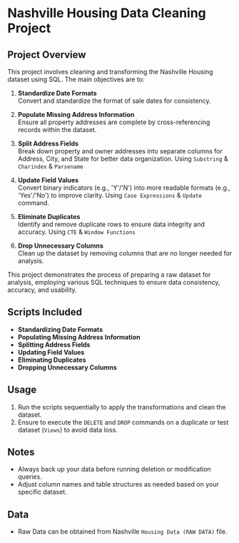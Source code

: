 # Nashville Housing Data Cleaning Project

## Project Overview

This project involves cleaning and transforming the Nashville Housing dataset using SQL. The main objectives are to:

1. **Standardize Date Formats**  
   Convert and standardize the format of sale dates for consistency.

2. **Populate Missing Address Information**  
   Ensure all property addresses are complete by cross-referencing records within the dataset.

3. **Split Address Fields**  
   Break down property and owner addresses into separate columns for Address, City, and State for better data organization. Using `Substring` & `Charindex` & `Parsename`

4. **Update Field Values**  
   Convert binary indicators (e.g., 'Y'/'N') into more readable formats (e.g., 'Yes'/'No') to improve clarity. Using `Case Expressions` & `Update` command.

5. **Eliminate Duplicates**  
   Identify and remove duplicate rows to ensure data integrity and accuracy. Using `CTE` & `Window Functions`

6. **Drop Unnecessary Columns**  
   Clean up the dataset by removing columns that are no longer needed for analysis.

This project demonstrates the process of preparing a raw dataset for analysis, employing various SQL techniques to ensure data consistency, accuracy, and usability.

## Scripts Included

- **Standardizing Date Formats**  
- **Populating Missing Address Information**  
- **Splitting Address Fields**  
- **Updating Field Values**  
- **Eliminating Duplicates**  
- **Dropping Unnecessary Columns**

## Usage

1. Run the scripts sequentially to apply the transformations and clean the dataset.
2. Ensure to execute the `DELETE` and `DROP` commands on a duplicate or test dataset (`Views`) to avoid data loss.

## Notes

- Always back up your data before running deletion or modification queries.
- Adjust column names and table structures as needed based on your specific dataset.

## Data
- Raw Data can be obtained from Nashville `Housing Data (RAW DATA)` file.
